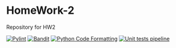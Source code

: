 # HomeWork-2
Repository for HW2

[![Pylint](https://github.com/SE-Fall-2024-Team-69/HomeWork-2/actions/workflows/pylint.yml/badge.svg)](https://github.com/SE-Fall-2024-Team-69/HomeWork-2/actions/workflows/pylint.yml)
[![Bandit](https://github.com/SE-Fall-2024-Team-69/HomeWork-2/actions/workflows/bandit.yml/badge.svg)](https://github.com/SE-Fall-2024-Team-69/HomeWork-2/actions/workflows/bandit.yml)
[![Python Code Formatting](https://github.com/SE-Fall-2024-Team-69/HomeWork-2/actions/workflows/autopep8.yml/badge.svg)](https://github.com/SE-Fall-2024-Team-69/HomeWork-2/actions/workflows/autopep8.yml)
[![Unit tests pipeline](https://github.com/SE-Fall-2024-Team-69/HomeWork-2/actions/workflows/uni_test.yml/badge.svg)](https://github.com/SE-Fall-2024-Team-69/HomeWork-2/actions/workflows/uni_test.yml)
